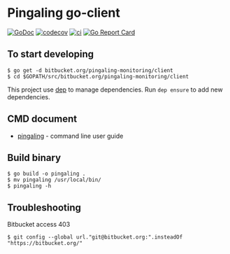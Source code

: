 # Pingaling go-client

[![GoDoc](https://godoc.org/bitbucket.org/pingaling-monitoring/client/pkg/pingaling?status.svg)](https://godoc.org/bitbucket.org/pingaling-monitoring/client/pkg/pingaling)
[![codecov](https://codecov.io/bb/pingaling-monitoring/client/branch/master/graph/badge.svg)](https://codecov.io/bb/pingaling-monitoring/client)
[![ci](https://img.shields.io/bitbucket/pipelines/pingaling-monitoring/client.svg)](https://bitbucket.org/pingaling-monitoring/client/addon/pipelines/home#!/)
[![Go Report Card](https://goreportcard.com/badge/bitbucket.org/pingaling-monitoring/client)](https://goreportcard.com/report/bitbucket.org/pingaling-monitoring/client)

## To start developing

```shell
$ go get -d bitbucket.org/pingaling-monitoring/client
$ cd $GOPATH/src/bitbucket.org/pingaling-monitoring/client
```

This project use [dep](https://github.com/golang/dep) to manage dependencies.
Run `dep ensure` to add new dependencies.

## CMD document

* [pingaling](doc/pingaling.md) - command line user guide

## Build binary

```shell
$ go build -o pingaling .
$ mv pingaling /usr/local/bin/
$ pingaling -h
```

## Troubleshooting

Bitbucket access 403

```shell
$ git config --global url."git@bitbucket.org:".insteadOf "https://bitbucket.org/"

```
